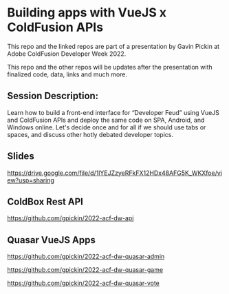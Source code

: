 # Building apps with VueJS x ColdFusion APIs

This repo and the linked repos are part of a presentation by Gavin Pickin at Adobe ColdFusion Developer Week 2022.

This repo and the other repos will be updates after the presentation with finalized code, data, links and much more.

## Session Description:

Learn how to build a front-end interface for “Developer Feud” using VueJS and ColdFusion APIs and deploy the same code on SPA, Android, and Windows online. Let's decide once and for all if we should use tabs or spaces, and discuss other hotly debated developer topics.

## Slides 

https://drive.google.com/file/d/1lYEJZzyeRFkFX12HDx48AFG5K_WKXfoe/view?usp=sharing 

## ColdBox Rest API

https://github.com/gpickin/2022-acf-dw-api

## Quasar VueJS Apps

https://github.com/gpickin/2022-acf-dw-quasar-admin

https://github.com/gpickin/2022-acf-dw-quasar-game

https://github.com/gpickin/2022-acf-dw-quasar-vote
